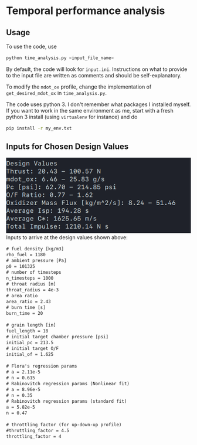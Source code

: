 # Temporal performance analysis
## Usage

To use the code, use
```bash
python time_analysis.py <input_file_name>
```
By default, the code will look for `input.ini`. Instructions on what to provide to the input file are written as comments and should be self-explanatory.

To modify the `mdot_ox` profile, change the implementation of `get_desired_mdot_ox` in `time_analysis.py`.

The code uses python 3. I don't remember what packages I installed myself. If you want to work in the same environment as me, start with a fresh python 3 install (using `virtualenv` for instance) and do
```bash
pip install -r my_env.txt
```

## Inputs for Chosen Design Values
![Design Values](designvals.png)
Inputs to arrive at the design values shown above:
```
# fuel density [kg/m3]
rho_fuel = 1180 
# ambient pressure [Pa]
p0 = 101325
# number of timesteps
n_timesteps = 1000
# throat radius [m]
throat_radius = 4e-3
# area ratio
area_ratio = 2.43
# burn time [s]
burn_time = 20

# grain length [in]
fuel_length = 18
# initial target chamber pressure [psi]
initial_pc = 213.5
# initial target O/F
initial_of = 1.625

# Flora's regression params
# a = 2.11e-5
# n = 0.615
# Rabinovitch regression params (Nonlinear fit)
# a = 8.96e-5
# n = 0.35
# Rabinovitch regression params (standard fit)
a = 5.82e-5
n = 0.47

# throttling factor (for up-down-up profile)
#throttling_factor = 4.5
throttling_factor = 4
```